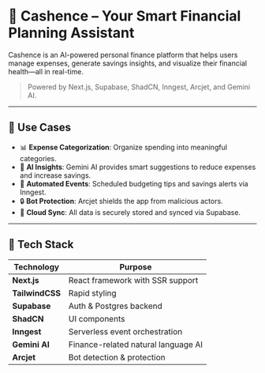 # 💸 Cashence – Your Smart Financial Planning Assistant

Cashence is an AI-powered personal finance platform that helps users manage expenses, generate savings insights, and visualize their financial health—all in real-time.

> Powered by Next.js, Supabase, ShadCN, Inngest, Arcjet, and Gemini AI.

---

## 🧠 Use Cases

- 📊 **Expense Categorization**: Organize spending into meaningful categories.
- 🤖 **AI Insights**: Gemini AI provides smart suggestions to reduce expenses and increase savings.
- 🔔 **Automated Events**: Scheduled budgeting tips and savings alerts via Inngest.
- 🔒 **Bot Protection**: Arcjet shields the app from malicious actors.
- 📁 **Cloud Sync**: All data is securely stored and synced via Supabase.

---

## 🚀 Tech Stack

| Technology | Purpose |
|------------|---------|
| **Next.js** | React framework with SSR support |
| **TailwindCSS** | Rapid styling |
| **Supabase** | Auth & Postgres backend |
| **ShadCN** | UI components |
| **Inngest** | Serverless event orchestration |
| **Gemini AI** | Finance-related natural language AI |
| **Arcjet** | Bot detection & protection |
